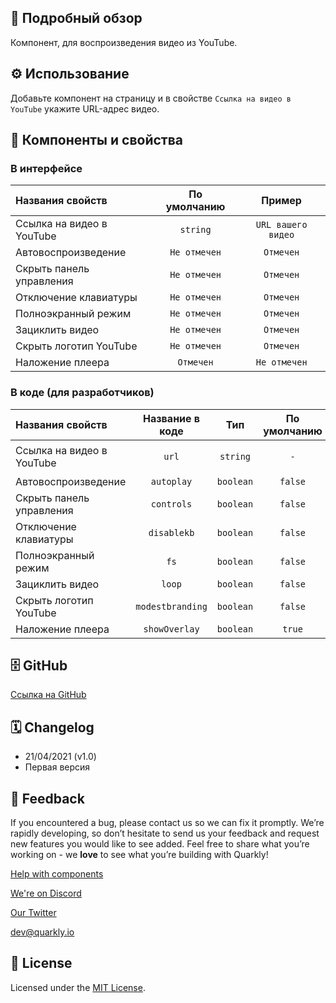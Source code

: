 ## 📖 Подробный обзор

Компонент, для воспроизведения видео из YouTube.

## ⚙️ Использование

Добавьте компонент на страницу и в свойстве `Ссылка на видео в YouTube` укажите URL-адрес видео.

## 🧩 Компоненты и свойства

### В интерфейсе

| Названия свойств          | По умолчанию |       Пример       |
| :------------------------ | :----------: | :----------------: |
| Ссылка на видео в YouTube |   `string`   | `URL вашего видео` |
| Автовоспроизведение       | `Не отмечен` |     `Отмечен`      |
| Скрыть панель управления  | `Не отмечен` |     `Отмечен`      |
| Отключение клавиатуры     | `Не отмечен` |     `Отмечен`      |
| Полноэкранный режим       | `Не отмечен` |     `Отмечен`      |
| Зациклить видео           | `Не отмечен` |     `Отмечен`      |
| Скрыть логотип YouTube    | `Не отмечен` |     `Отмечен`      |
| Наложение плеера          |  `Отмечен`   |    `Не отмечен`    |

### В коде (для разработчиков)

| Названия свойств          | Название в коде  |    Тип    | По умолчанию |       Пример       |
| :------------------------ | :--------------: | :-------: | :----------: | :----------------: |
| Ссылка на видео в YouTube |      `url`       | `string`  |     `-`      | `URL вашего видео` |
| Автовоспроизведение       |    `autoplay`    | `boolean` |   `false`    |       `true`       |
| Скрыть панель управления  |    `controls`    | `boolean` |   `false`    |       `true`       |
| Отключение клавиатуры     |   `disablekb`    | `boolean` |   `false`    |       `true`       |
| Полноэкранный режим       |       `fs`       | `boolean` |   `false`    |       `true`       |
| Зациклить видео           |      `loop`      | `boolean` |   `false`    |       `true`       |
| Скрыть логотип YouTube    | `modestbranding` | `boolean` |   `false`    |       `true`       |
| Наложение плеера          |  `showOverlay`   | `boolean` |    `true`    |      `false`       |

## 🗄 GitHub

[Ссылка на GitHub](https://github.com/quarkly/community-kit/tree/master/src/YouTube)

## 🗓 Changelog

-   21/04/2021 (v1.0)
-   Первая версия

## 📮 Feedback

If you encountered a bug, please contact us so we can fix it promptly. We’re rapidly developing, so don’t hesitate to send us your feedback and request new features you would like to see added. Feel free to share what you’re working on - we **love** to see what you’re building with Quarkly!

[Help with components](https://community.quarkly.io/c/requests/11)

[We're on Discord](https://discord.gg/f9KhSMGX)

[Our Twitter](https://twitter.com/quarklyapp)

[dev@quarkly.io](mailto:dev@quarkly.io)

## 📝 License

Licensed under the [MIT License](https://raw.githubusercontent.com/quarkly/community-kit/master/LICENSE).
